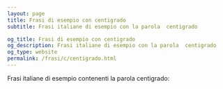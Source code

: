 ```yaml
---
layout: page
title: Frasi di esempio con centigrado 
subtitle: Frasi italiane di esempio con la parola  centigrado

og_title: Frasi di esempio con centigrado 
og_description: Frasi italiane di esempio con la parola  centigrado
og_type: website
permalink: /frasi/c/centigrado.html
---
```


Frasi italiane di esempio contenenti la parola centigrado:


